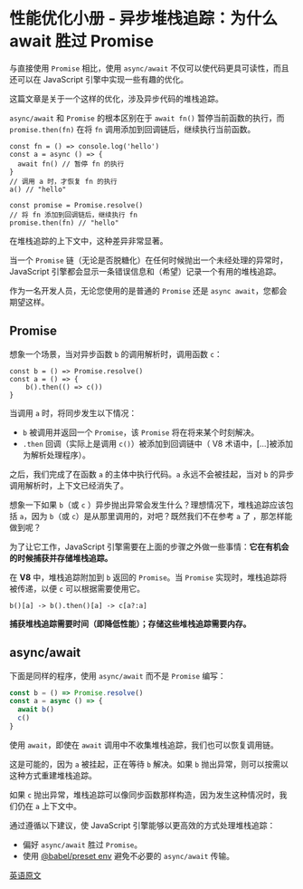 # 性能优化小册 - 异步堆栈追踪：为什么 await 胜过 Promise

与直接使用 `Promise` 相比，使用 `async/await` 不仅可以使代码更具可读性，而且还可以在 JavaScript 引擎中实现一些有趣的优化。

这篇文章是关于一个这样的优化，涉及异步代码的堆栈追踪。

`async/await` 和 `Promise` 的根本区别在于 `await fn()` 暂停当前函数的执行，而 `promise.then(fn)` 在将 `fn` 调用添加到回调链后，继续执行当前函数。

```
const fn = () => console.log('hello')
const a = async () => {
  await fn() // 暂停 fn 的执行
}
// 调用 a 时，才恢复 fn 的执行
a() // "hello"

const promise = Promise.resolve()
// 将 fn 添加到回调链后，继续执行 fn
promise.then(fn) // "hello"
```

在堆栈追踪的上下文中，这种差异非常显著。

当一个 `Promise` 链（无论是否脱糖化）在任何时候抛出一个未经处理的异常时， JavaScript 引擎都会显示一条错误信息和（希望）记录一个有用的堆栈追踪。

作为一名开发人员，无论您使用的是普通的 `Promise` 还是 `async await`，您都会期望这样。

## Promise

想象一个场景，当对异步函数 `b` 的调用解析时，调用函数 `c`：

```
const b = () => Promise.resolve()
const a = () => {
    b().then(() => c())
}
```

当调用 `a` 时，将同步发生以下情况：

- `b` 被调用并返回一个 `Promise`，该 `Promise` 将在将来某个时刻解决。
- `.then` 回调（实际上是调用 `c()`）被添加到回调链中（ V8 术语中，[…]被添加为解析处理程序）。

之后，我们完成了在函数 `a` 的主体中执行代码。`a` 永远不会被挂起，当对 `b` 的异步调用解析时，上下文已经消失了。

想象一下如果 `b`（或 `c` ）异步抛出异常会发生什么？理想情况下，堆栈追踪应该包括 `a`，因为 `b`（或 `c`）是从那里调用的，对吧？既然我们不在参考 `a` 了 ，那怎样能做到呢？

为了让它工作，JavaScript 引擎需要在上面的步骤之外做一些事情：**它在有机会的时候捕获并存储堆栈追踪。**

在 **V8** 中，堆栈追踪附加到 `b` 返回的 `Promise`。当 `Promise` 实现时，堆栈追踪将被传递，以便 `c` 可以根据需要使用它。

```
b()[a] -> b().then()[a] -> c[a?:a]
```

**捕获堆栈追踪需要时间（即降低性能）；存储这些堆栈追踪需要内存。**

## async/await

下面是同样的程序，使用 `async/await` 而不是 `Promise` 编写：

```js
const b = () => Promise.resolve()
const a = async () => {
  await b()
  c()
}
```

使用 `await`，即使在 `await` 调用中不收集堆栈追踪，我们也可以恢复调用链。

这是可能的，因为 `a` 被挂起，正在等待 `b` 解决。如果 `b` 抛出异常，则可以按需以这种方式重建堆栈追踪。

如果 `c` 抛出异常，堆栈追踪可以像同步函数那样构造，因为发生这种情况时，我们仍在 `a` 上下文中。

通过遵循以下建议，使 JavaScript 引擎能够以更高效的方式处理堆栈追踪：

- 偏好 `async/await` 胜过 `Promise`。
- 使用 [@babel/preset env](https://babeljs.io/docs/en/next/babel-preset-env.html) 避免不必要的 `async/await` 传输。

[英语原文](https://mathiasbynens.be/notes/async-stack-traces)

